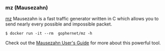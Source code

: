
### mz (Mausezahn)

[mz](http://www.perihel.at/sec/mz/mzguide.html) Mausezahn is a fast traffic generator written in C which allows you to send nearly every possible and impossible packet.

```
$ docker run -it --rm  gophernet/mz -h
```

Check out the [Mausezahn User's Guide](http://www.perihel.at/sec/mz/mzguide.html) for more about this powerful tool.
